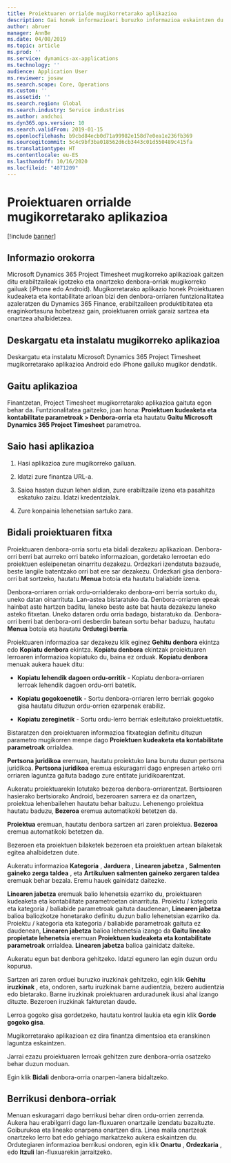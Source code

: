 ```yaml
---
title: Proiektuaren orrialde mugikorretarako aplikazioa
description: Gai honek informazioari buruzko informazioa eskaintzen du Microsoft Dynamics 365 Project Timesheet mugikorretarako aplikazioa. Project Timesheet aplikazio mugikorrak erabiltzaileei gailu mugikorrean proiektuen fitxak aurkezteko eta onartzeko aukera ematen die.
author: abruer
manager: AnnBe
ms.date: 04/08/2019
ms.topic: article
ms.prod: ''
ms.service: dynamics-ax-applications
ms.technology: ''
audience: Application User
ms.reviewer: josaw
ms.search.scope: Core, Operations
ms.custom: ''
ms.assetid: ''
ms.search.region: Global
ms.search.industry: Service industries
ms.author: andchoi
ms.dyn365.ops.version: 10
ms.search.validFrom: 2019-01-15
ms.openlocfilehash: b9cbd84ecb0d71a99982e158d7e0ea1e236fb369
ms.sourcegitcommit: 5c4c9bf3ba018562d6cb3443c01d550489c415fa
ms.translationtype: HT
ms.contentlocale: eu-ES
ms.lasthandoff: 10/16/2020
ms.locfileid: "4071209"
---
```

# <a name="project-timesheet-mobile-application"></a>Proiektuaren orrialde mugikorretarako aplikazioa

[!include [banner](../includes/banner.md)]

## <a name="overview"></a>Informazio orokorra

Microsoft Dynamics 365 Project Timesheet mugikorreko aplikazioak gaitzen ditu erabiltzaileak igotzeko eta onartzeko denbora-orriak mugikorreko gailuak (iPhone edo Android). Mugikorretarako aplikazio honek Proiektuaren kudeaketa eta kontabilitate arloan bizi den denbora-orriaren funtzionalitatea azaleratzen du Dynamics 365 Finance, erabiltzaileen produktibitatea eta eraginkortasuna hobetzeaz gain, proiektuaren orriak garaiz sartzea eta onartzea ahalbidetzea.

## <a name="download-and-install-the-mobile-app"></a>Deskargatu eta instalatu mugikorreko aplikazioa

Deskargatu eta instalatu Microsoft Dynamics 365 Project Timesheet mugikorretarako aplikazioa Android edo iPhone gailuko mugikor dendatik.

## <a name="enable-the-app"></a>Gaitu aplikazioa 

Finantzetan, Project Timesheet mugikorretarako aplikazioa gaituta egon behar da. Funtzionalitatea gaitzeko, joan hona: **Proiektuen kudeaketa eta kontabilitate parametroak \> Denbora-orria** eta hautatu **Gaitu Microsoft Dynamics 365 Project Timesheet** parametroa.

## <a name="sign-in-to-the-app"></a>Saio hasi aplikazioa

1.  Hasi aplikazioa zure mugikorreko gailuan.

2.  Idatzi zure finantza URL-a.

3.  Saioa hasten duzun lehen aldian, zure erabiltzaile izena eta pasahitza eskatuko zaizu. Idatzi kredentzialak.

4.  Zure konpainia lehenetsian sartuko zara.

## <a name="submit-a-project-timesheet"></a>Bidali proiektuaren fitxa

Proiektuaren denbora-orria sortu eta bidali dezakezu aplikazioan. Denbora-orri berri bat aurreko orri bateko informazioan, gordetako lerroetan edo proiektuen esleipenetan oinarritu dezakezu. Ordezkari izendatuta bazaude, beste langile batentzako orri bat ere sar dezakezu. Ordezkari gisa denbora-orri bat sortzeko, hautatu **Menua** botoia eta hautatu baliabide izena.

Denbora-orriaren orriak ordu-orrialderako denbora-orri berria sortuko du, uneko datan oinarrituta. Lan-astea bistaratuko da. Denbora-orriaren epeak hainbat aste hartzen baditu, laneko beste aste bat hauta dezakezu laneko asteko fitxetan.
Uneko dataren ordu orria badago, bistaratuko da. Denbora-orri berri bat denbora-orri desberdin batean sortu behar baduzu, hautatu **Menua** botoia eta hautatu **Ordutegi berria**.

Proiektuaren informazioa sar dezakezu klik eginez **Gehitu denbora** ekintza edo **Kopiatu denbora** ekintza. **Kopiatu denbora** ekintzak proiektuaren lerroaren informazioa kopiatuko du, baina ez orduak. **Kopiatu denbora** menuak aukera hauek ditu:

- **Kopiatu lehendik dagoen ordu-orritik** - Kopiatu denbora-orriaren lerroak lehendik dagoen ordu-orri batetik.

- **Kopiatu gogokoenetik** - Sortu denbora-orriaren lerro berriak gogoko gisa hautatu dituzun ordu-orrien ezarpenak erabiliz.

- **Kopiatu zereginetik** - Sortu ordu-lerro berriak esleitutako proiektuetatik.

Bistaratzen den proiektuaren informazioa fitxategian definitu dituzun parametro mugikorren menpe dago **Proiektuen kudeaketa eta kontabilitate parametroak** orrialdea.

**Pertsona juridikoa** eremuan, hautatu proiektuko lana burutu duzun pertsona juridikoa. **Pertsona juridikoa** eremua eskuragarri dago enpresen arteko orri orriaren laguntza gaituta badago zure entitate juridikoarentzat.

Aukeratu proiektuarekin lotutako bezeroa denbora-orriarentzat. Bertsioaren hasierako bertsiorako Android, bezeroaren sarrera ez da onartzen, proiektua lehenbailehen hautatu behar baituzu. Lehenengo proiektua hautatu baduzu, **Bezeroa** eremua automatikoki betetzen da.

**Proiektua** eremuan, hautatu denbora sartzen ari zaren proiektua. **Bezeroa** eremua automatikoki betetzen da.

Bezeroen eta proiektuen bilaketek bezeroen eta proiektuen artean bilaketak egitea ahalbidetzen dute.

Aukeratu informazioa **Kategoria** , **Jarduera** , **Linearen jabetza** , **Salmenten gaineko zerga taldea** , eta **Artikuluen salmenten gaineko zergaren taldea** eremuak behar bezala. Eremu hauek gainidatz daitezke.

**Linearen jabetza** eremuak balio lehenetsia ezarriko du, proiektuaren kudeaketa eta kontabilitate parametroetan oinarrituta. Proiektu / kategoria eta kategoria / baliabide parametroak gaituta daudenean, **Linearen jabetza** balioa baliozkotze honetarako definitu duzun balio lehenetsian ezarriko da. Proiektu / kategoria eta kategoria / baliabide parametroak gaituta ez daudenean, **Linearen jabetza** balioa lehenetsia izango da **Gaitu lineako propietate lehenetsia** eremuan **Proiektuen kudeaketa eta kontabilitate parametroak** orrialdea. **Linearen jabetza** balioa gainidatz daiteke.

Aukeratu egun bat denbora gehitzeko. Idatzi egunero lan egin duzun ordu kopurua.

Sartzen ari zaren orduei buruzko iruzkinak gehitzeko, egin klik **Gehitu iruzkinak** , eta, ondoren, sartu iruzkinak barne audientzia, bezero audientzia edo bietarako.
Barne iruzkinak proiektuaren arduradunek ikusi ahal izango dituzte. Bezeroen iruzkinak fakturetan daude.

Lerroa gogoko gisa gordetzeko, hautatu kontrol laukia eta egin klik **Gorde gogoko gisa**.

Mugikorretarako aplikazioan ez dira finantza dimentsioa eta eranskinen laguntza eskaintzen.

Jarrai ezazu proiektuaren lerroak gehitzen zure denbora-orria osatzeko behar duzun moduan.

Egin klik **Bidali** denbora-orria onarpen-lanera bidaltzeko.

## <a name="review-timesheets"></a>Berrikusi denbora-orriak

Menuan eskuragarri dago berrikusi behar diren ordu-orrien zerrenda. Aukera hau erabilgarri dago lan-fluxuaren onartzaile izendatu bazaituzte. Goiburukoa eta lineako onarpena onartzen dira. Linea maila onartzeak onartzeko lerro bat edo gehiago markatzeko aukera eskaintzen du. Ordutegiaren informazioa berrikusi ondoren, egin klik **Onartu** , **Ordezkaria** , edo **Itzuli** lan-fluxuarekin jarraitzeko.
